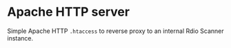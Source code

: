 # Apache HTTP server

Simple Apache HTTP `.htaccess` to reverse proxy to an internal Rdio Scanner instance.